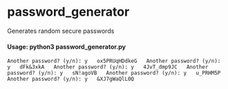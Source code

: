 # password_generator
Generates random secure passwords

#### Usage: python3 password_generator.py
`
Another password? (y/n): y  
ox5PRUqHDdkeG  
Another password? (y/n): y  
dFk&3xkA  
Another password? (y/n): y  
4JvT_dmp9JC  
Another password? (y/n): y  
sN!agoVB  
Another password? (y/n): y  
u_PRHM5P  
Another password? (y/n): y  
&XJ7gWaQlL0Q  
`
